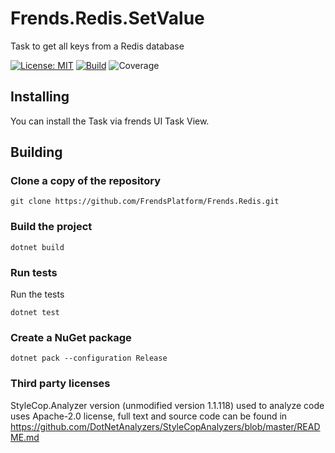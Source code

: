 # Frends.Redis.SetValue
Task to get all keys from a Redis database

[![License: MIT](https://img.shields.io/badge/License-MIT-green.svg)](https://opensource.org/licenses/MIT)
[![Build](https://github.com/FrendsPlatform/Frends.Redis/actions/workflows/SetValue_build_and_test_on_main.yml/badge.svg)](https://github.com/FrendsPlatform/Frends.Redis/actions)
![Coverage](https://app-github-custom-badges.azurewebsites.net/Badge?key=FrendsPlatform/Frends.Redis/Frends.Redis.SetValue|main)

## Installing

You can install the Task via frends UI Task View.

## Building

### Clone a copy of the repository

`git clone https://github.com/FrendsPlatform/Frends.Redis.git`

### Build the project

`dotnet build`

### Run tests

Run the tests

`dotnet test`

### Create a NuGet package

`dotnet pack --configuration Release`

### Third party licenses

StyleCop.Analyzer version (unmodified version 1.1.118) used to analyze code uses Apache-2.0 license, full text and source code can be found in https://github.com/DotNetAnalyzers/StyleCopAnalyzers/blob/master/README.md
